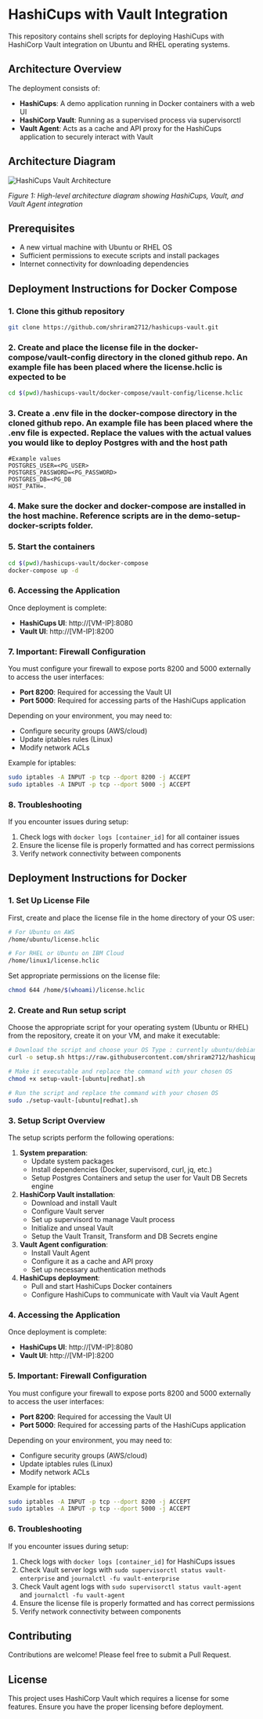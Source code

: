 # HashiCups with Vault Integration

This repository contains shell scripts for deploying HashiCups with HashiCorp Vault integration on Ubuntu and RHEL operating systems.

## Architecture Overview

The deployment consists of:

- **HashiCups**: A demo application running in Docker containers with a web UI
- **HashiCorp Vault**: Running as a supervised process via supervisorctl
- **Vault Agent**: Acts as a cache and API proxy for the HashiCups application to securely interact with Vault

## Architecture Diagram

![HashiCups Vault Architecture](./images/reference-architecture.png)

*Figure 1: High-level architecture diagram showing HashiCups, Vault, and Vault Agent integration*

## Prerequisites

- A new virtual machine with Ubuntu or RHEL OS
- Sufficient permissions to execute scripts and install packages
- Internet connectivity for downloading dependencies

## Deployment Instructions for Docker Compose

### 1. Clone this github repository

```bash
git clone https://github.com/shriram2712/hashicups-vault.git
```

### 2. Create and place the license file in the docker-compose/vault-config directory in the cloned github repo. An example file has been placed where the license.hclic is expected to be

```bash
cd $(pwd)/hashicups-vault/docker-compose/vault-config/license.hclic
```

### 3. Create a .env file in the docker-compose directory in the cloned github repo. An example file has been placed where the .env file is expected. Replace the values with the actual values you would like to deploy Postgres with and the host path

```
#Example values
POSTGRES_USER=<PG_USER>
POSTGRES_PASSWORD=<PG_PASSWORD>
POSTGRES_DB=<PG_DB
HOST_PATH=.
```

### 4. Make sure the docker and docker-compose are installed in the host machine. Reference scripts are in the demo-setup-docker-scripts folder.

### 5. Start the containers

```bash
cd $(pwd)/hashicups-vault/docker-compose
docker-compose up -d
```

### 6. Accessing the Application

Once deployment is complete:
* **HashiCups UI**: http://[VM-IP]:8080
* **Vault UI**: http://[VM-IP]:8200

### 7. Important: Firewall Configuration

You must configure your firewall to expose ports 8200 and 5000 externally to access the user interfaces:
* **Port 8200**: Required for accessing the Vault UI
* **Port 5000**: Required for accessing parts of the HashiCups application

Depending on your environment, you may need to:
* Configure security groups (AWS/cloud)
* Update iptables rules (Linux)
* Modify network ACLs

Example for iptables:

```bash
sudo iptables -A INPUT -p tcp --dport 8200 -j ACCEPT
sudo iptables -A INPUT -p tcp --dport 5000 -j ACCEPT
```

### 8. Troubleshooting

If you encounter issues during setup:
1. Check logs with `docker logs [container_id]` for all container issues 
2. Ensure the license file is properly formatted and has correct permissions
3. Verify network connectivity between components


## Deployment Instructions for Docker

### 1. Set Up License File

First, create and place the license file in the home directory of your OS user:

```bash
# For Ubuntu on AWS
/home/ubuntu/license.hclic

# For RHEL or Ubuntu on IBM Cloud
/home/linux1/license.hclic
```

Set appropriate permissions on the license file:

```bash
chmod 644 /home/$(whoami)/license.hclic
```

### 2. Create and Run setup script

Choose the appropriate script for your operating system (Ubuntu or RHEL) from the repository, create it on your VM, and make it executable:

```bash
# Download the script and choose your OS Type : currently ubuntu/debian and redhat/centos are supported
curl -o setup.sh https://raw.githubusercontent.com/shriram2712/hashicups-vault/main/demo-setup-docker-scripts/setup-vault-[ubuntu|redhat].sh

# Make it executable and replace the command with your chosen OS
chmod +x setup-vault-[ubuntu|redhat].sh

# Run the script and replace the command with your chosen OS
sudo ./setup-vault-[ubuntu|redhat].sh
```

### 3. Setup Script Overview

The setup scripts perform the following operations:

1. **System preparation**:
   * Update system packages
   * Install dependencies (Docker, supervisord, curl, jq, etc.)
   * Setup Postgres Containers and setup the user for Vault DB Secrets engine
2. **HashiCorp Vault installation**:
   * Download and install Vault
   * Configure Vault server
   * Set up supervisord to manage Vault process
   * Initialize and unseal Vault
   * Setup the Vault Transit, Transform and DB Secrets engine
3. **Vault Agent configuration**:
   * Install Vault Agent
   * Configure it as a cache and API proxy
   * Set up necessary authentication methods
4. **HashiCups deployment**:
   * Pull and start HashiCups Docker containers
   * Configure HashiCups to communicate with Vault via Vault Agent

### 4. Accessing the Application

Once deployment is complete:
* **HashiCups UI**: http://[VM-IP]:8080
* **Vault UI**: http://[VM-IP]:8200

### 5. Important: Firewall Configuration

You must configure your firewall to expose ports 8200 and 5000 externally to access the user interfaces:
* **Port 8200**: Required for accessing the Vault UI
* **Port 5000**: Required for accessing parts of the HashiCups application

Depending on your environment, you may need to:
* Configure security groups (AWS/cloud)
* Update iptables rules (Linux)
* Modify network ACLs

Example for iptables:

```bash
sudo iptables -A INPUT -p tcp --dport 8200 -j ACCEPT
sudo iptables -A INPUT -p tcp --dport 5000 -j ACCEPT
```

### 6. Troubleshooting

If you encounter issues during setup:
1. Check logs with `docker logs [container_id]` for HashiCups issues
2. Check Vault server logs with `sudo supervisorctl status vault-enterprise` and `journalctl -fu vault-enterprise`
3. Check Vault agent logs with `sudo supervisorctl status vault-agent` and `journalctl -fu vault-agent`
4. Ensure the license file is properly formatted and has correct permissions
5. Verify network connectivity between components

## Contributing

Contributions are welcome! Please feel free to submit a Pull Request.

## License

This project uses HashiCorp Vault which requires a license for some features. Ensure you have the proper licensing before deployment.
